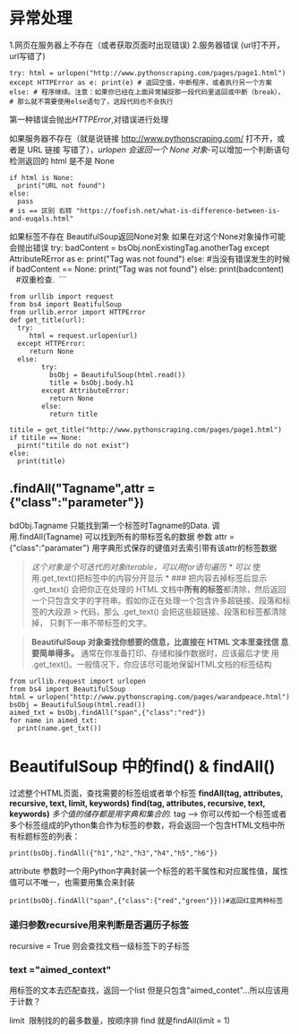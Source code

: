 # 异常处理

1.网页在服务器上不存在（或者获取页面时出现错误)
2.服务器错误 (url打不开，url写错了)
```
try: html = urlopen("http://www.pythonscraping.com/pages/page1.html")
except HTTPError as e: print(e) # 返回空值，中断程序，或者执行另一个方案
else: # 程序继续。注意：如果你已经在上面异常捕捉那一段代码里返回或中断（break）， # 那么就不需要使用else语句了，这段代码也不会执行
```
第一种错误会抛出*HTTPError*,对错误进行处理

如果服务器不存在（就是说链接 http://www.pythonscraping.com/ 打不开，或者是 URL 链接 写错了），*urlopen 会返回一个 None 对象*-可以增加一个判断语句检测返回的 html 是不是 None
``` 
if html is None:
  print("URL not found")
else:
  pass
# is == 区别 右转 "https://foofish.net/what-is-difference-between-is-and-euqals.html"
```
如果标签不存在
BeautifulSoup返回None对象 如果在对这个None对象操作可能会抛出错误
try:
  badContent = bsObj.nonExistingTag.anotherTag
except AttributeRError as e:
  print("Tag was not found")
else: #当没有错误发生的时候
  if badContent == None:
    print("Tag was not found")
  else:
    print(badcontent)
    
  #双重检查.
  ```
```#综合起来
from urllib import request
from bs4 import BeatifulSoup
from urllib.error import HTTPError
def get_title(url):
  try:
     html = request.urlopen(url)
  except HTTPError:
     return None
  else:
        try:
          bsObj = BeautifulSoup(html.read())
          title = bsObj.body.h1
        except AttributeError:
          return None
        else:
          return title
          
titile = get_title("http://www.pythonscraping.com/pages/page1.html")
if titile == None:
  pirnt("titile do not exist")
else:
  print(title)
```
## .findAll("Tagname",attr = {"class":"parameter"})
bdObj.Tagname 只能找到第一个标签时Tagname的Data.
调用.findAll(Tagname) 可以找到所有的带标签名的数据
参数 attr = {"class":"paramater"} 用字典形式保存的键值对去索引带有该attr的标签数据

> *这个对象是个可迭代的对象iterable，可以用for语句遍历 *
> 可以* 使用.get_text()把标签中的内容分开显示 * ### 把内容去掉标签后显示
> .get_text() 会把你正在处理的 HTML 文档中**所有的标签**都清除，然后返回 一个只包含文字的字符串。假如你正在处理一个包含许多超链接、段落和标 签的大段源 > 代码，那么 .get_text() 会把这些超链接、段落和标签都清除掉， 只剩下一串不带标签的文字。

> **BeautifulSoup 对象查找你想要的信息，比直接在 HTML 文本里查找信 息要简单得多。**
> 通常在你准备打印、存储和操作数据时，应该最后才使 用 .get_text()。一般情况下，你应该尽可能地保留HTML文档的标签结构
```
from urllib.request import urlopen
from bs4 import BeautifulSoup
html = urlopen("http://www.pythonscraping.com/pages/warandpeace.html")
bsObj = BeautifulSoup(html.read())
aimed_txt = bsObj.findAll("span",{"class":"red"})
for name in aimed_txt:
  print(name.get_txt())
```


# BeautifulSoup 中的find() & findAll()
过滤整个HTML页面，查找需要的标签组或者单个标签
**findAll(tag, attributes, recursive, text, limit, keywords) 
find(tag, attributes, recursive, text, keywords)**
*多个值的储存都是用字典和集合的.*
tag —> 你可以传如一个标签或者多个标签组成的Python集合作为标签的参数，将会返回一个包含HTML文档中所有标题标签的列表：
```
print(bsObj.findAll({"h1","h2","h3","h4","h5","h6"})
```
attribute 参数时一个用Python字典封装一个标签的若干属性和对应属性值，属性值可以不唯一，也需要用集合来封装
```
print(bsObj.findAll("span",{"class":{"red","green"}}))#返回红蓝两种标签
```
### 递归参数recursive用来判断是否遍历子标签
recursive = True 
则会查找文档一级标签下的子标签


### text ="aimed_context" 
用标签的文本去匹配查找，返回一个list 但是只包含"aimed_contet"...所以应该用于计数？

limit  限制找的的最多数量，按顺序排
find 就是findAll(limit = 1)

